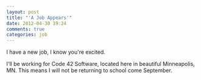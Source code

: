 ```yaml
---
layout: post
title: "'A Job Appears'"
date: 2012-04-30 19:24
comments: true
categories: job
---
```


I have a new job, I know you're excited.

I'll be working for Code 42 Software, located here in beautiful
Minneapolis, MN. This means I will not be returning to school come
September.
